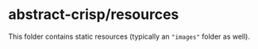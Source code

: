 # abstract-crisp/resources

This folder contains static resources (typically an `"images"` folder as well).
